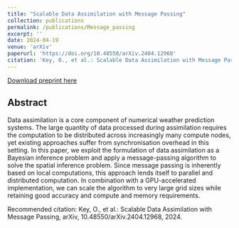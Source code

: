 ```yaml
---
title: "Scalable Data Assimilation with Message Passing"
collection: publications
permalink: /publications/Message_passing
excerpt: ''
date: 2024-04-19
venue: 'arXiv'
paperurl: 'https://doi.org/10.48550/arXiv.2404.12968'
citation: 'Key, O., et al.: Scalable Data Assimilation with Message Passing, 2024.'
---
```

<!-- This paper is about the number 1. The number 2 is left for future work. -->

[Download preprint here](https://doi.org/10.48550/arXiv.2404.12968)

## Abstract 
Data assimilation is a core component of numerical weather prediction systems. The large quantity of data processed during assimilation requires the computation to be distributed across increasingly many compute nodes, yet existing approaches suffer from synchronisation overhead in this setting. In this paper, we exploit the formulation of data assimilation as a Bayesian inference problem and apply a message-passing algorithm to solve the spatial inference problem. Since message passing is inherently based on local computations, this approach lends itself to parallel and distributed computation. In combination with a GPU-accelerated implementation, we can scale the algorithm to very large grid sizes while retaining good accuracy and compute and memory requirements.

Recommended citation: Key, O., et al.: Scalable Data Assimilation with Message Passing, arXiv, 10.48550/arXiv.2404.12968, 2024.